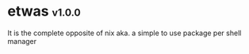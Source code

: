 <h1>etwas <small><small>v1.0.0</small></small></h1>
It is the complete opposite of nix aka. a simple to use package per shell manager

